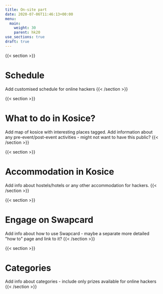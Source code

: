 ```yaml
---
title: On-site part
date: 2020-07-06T11:46:13+00:00
menu:
  main:
    weight: 30
    parent: hk20
use_sections: true
draft: true
---
```

{{< section >}}
# Schedule

Add customised schedule for online hackers
{{< /section >}}

{{< section >}}
# What to do in Kosice?

Add map of kosice with interesting places tagged.
Add information about any pre-event/post-event activities - might not want to have this public?
{{< /section >}}

{{< section >}}
# Accommodation in Kosice

Add info about hostels/hotels or any other accommodation for hackers.
{{< /section >}}

{{< section >}}
# Engage on Swapcard

Add info about how to use Swapcard - maybe a separate more detailed "how to" page and link to it?
{{< /section >}}

{{< section >}}
# Categories

Add info about categories - include only prizes available for online hackers
{{< /section >}}